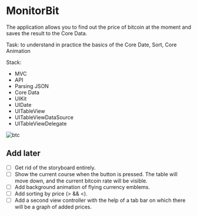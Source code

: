 # MonitorBit

The application allows you to find out the price of bitcoin at the moment and saves the result to the Core Data.

Task: to understand in practice the basics of the Core Date, Sort, Core Animation

Stack:
- MVC
- API
- Parsing JSON
- Core Data
- UIKit
- UIDate
- UITableView
- UITableViewDataSource
- UITableViewDelegate

![btc](https://user-images.githubusercontent.com/60622982/114958036-df98ff00-9e6a-11eb-89f4-caa122fc3bc8.gif)

## Add later

- [ ] Get rid of the storyboard entirely.
- [ ] Show the current course when the button is pressed. The table will move down, and the current bitcoin rate will be visible.
- [ ] Add background animation of flying currency emblems.
- [ ] Add sorting by price (> && <).
- [ ] Add a second view controller with the help of a tab bar on which there will be a graph of added prices.
